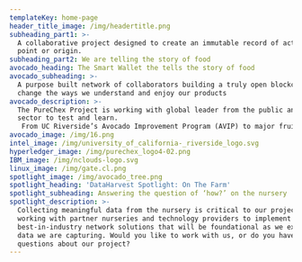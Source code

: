 ```yaml
---
templateKey: home-page
header_title_image: /img/headertitle.png
subheading_part1: >-
  A collaborative project designed to create an immutable record of actions from
  point or origin.
subheading_part2: We are telling the story of food
avocado_heading: The Smart Wallet the tells the story of food
avocado_subheading: >-
  A purpose built network of collaborators building a truly open blockchain to
  change the ways we understand and enjoy our products
avocado_description: >-
  The PureChex Project is working with global leader from the public and private
  sector to test and learn. 
   From UC Riverside’s Avocado Improvement Program (AVIP) to major fruit marketers like ASOEX, to sensor manufacturers. We are building a landing place for the data to travel with your products.  PureChex is a authentic new channel for producers to build relationships that matter.
avocado_image: /img/16.png
intel_image: /img/university_of_california-_riverside_logo.svg
hyperledger_image: /img/purechex_logo4-02.png
IBM_image: /img/nclouds-logo.svg
linux_image: /img/gate.cl.png
spotlight_image: /img/avocado_tree.png
spotlight_heading: 'DataHarvest Spotlight: On The Farm'
spotlight_subheading: Answering the question of ‘how?’ on the nursery
spotlight_description: >-
  Collecting meaningful data from the nursery is critical to our project. We are
  working with partner nurseries and technology providers to implement
  best-in-industry network solutions that will be foundational as we expand what
  data we are capturing. Would you like to work with us, or do you have
  questions about our project?
---
```


